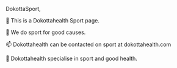 
DokottaSport,


  🔭 This is a Dokottahealth Sport page.

  🌱 We do sport for good causes.

  📫 Dokottahealth can be contacted on sport at dokottahealth.com

  🌱 Dokottahealth specialise in sport and good health.
